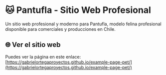# 🐱 Pantufla - Sitio Web Profesional

Un sitio web profesional y moderno para Pantufla, modelo felina profesional disponible para comerciales y producciones en Chile.

## 🌐 Ver el sitio web

Puedes ver la página en este enlace: [https://gabrielortegaproyectos.github.io/example-page-pet/](https://gabrielortegaproyectos.github.io/example-page-pet/)